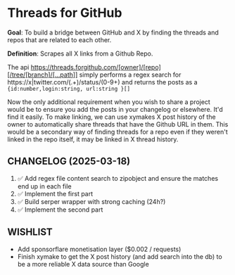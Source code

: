# Threads for GitHub

**Goal**: To build a bridge between GitHub and X by finding the threads and repos that are related to each other.

**Definition**: Scrapes all X links from a Github Repo.

The api https://threads.forgithub.com/[owner]/[repo][/tree/[branch]/[...path]] simply performs a regex search for https://x|twitter.com/(.+)/status/(0-9+) and returns the posts as a `{id:number,login:string, url:string }[]`

Now the only additional requirement when you wish to share a project would be to ensure you add the posts in your changelog or elsewhere. It'd find it easily. To make linking, we can use xymakes X post history of the owner to automatically share threads that have the Github URL in them. This would be a secondary way of finding threads for a repo even if they weren't linked in the repo itself, it may be linked in X thread history.

## CHANGELOG (2025-03-18)

1. ✅ Add regex file content search to zipobject and ensure the matches end up in each file
2. ✅ Implement the first part
3. ✅ Build serper wrapper with strong caching (24h?)
4. ✅ Implement the second part

## WISHLIST

- Add sponsorflare monetisation layer ($0.002 / requests)
- Finish xymake to get the X post history (and add search into the db) to be a more reliable X data source than Google
